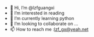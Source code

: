 - 👋 Hi, I’m @lzfguangxi
- 👀 I’m interested in reading
- 🌱 I’m currently learning python
- 💞️ I’m looking to collaborate on ...
- 📫 How to reach me :lzf_gx@yeah.net

<!---
lzfguangxi/lzfguangxi is a ✨ special ✨ repository because its `README.md` (this file) appears on your GitHub profile.
You can click the Preview link to take a look at your changes.
--->
